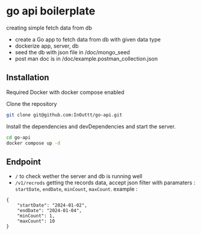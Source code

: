 # go api boilerplate
creating simple fetch data from db
- create a Go app to fetch data from db with given data type 
- dockerize app, server, db
- seed the db with json file in /doc/mongo_seed
- post man doc is in /doc/example.postman_collection.json

## Installation
Required Docker with docker compose enabled

Clone the repository

```sh
git clone git@github.com:InOuttt/go-api.git
```


Install the dependencies and devDependencies and start the server.

```sh
cd go-api
docker compose up -d
```

## Endpoint
- `/` to check wether the server and db is running well
- `/v1/recrods` getting the records data, accept json filter with paramaters : `startDate`, `endDate`, `minCount`, `maxCount`. example : 
```
{
    "startDate": "2024-01-02",
    "endDate": "2024-01-04",
    "minCount": 1,
    "maxCount": 10
}
```
